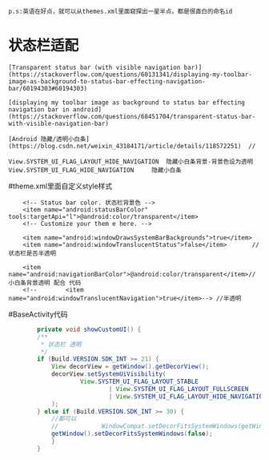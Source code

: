 
    p.s:英语在好点，就可以从themes.xml里面窥探出一星半点。都是很直白的命名id
# 状态栏适配


    [Transparent status bar (with visible navigation bar)](https://stackoverflow.com/questions/60131341/displaying-my-toolbar-image-as-background-to-status-bar-effecting-navigation-bar/60194303#60194303) 

    [displaying my toolbar image as background to status bar effecting navigation bar in android](https://stackoverflow.com/questions/68451704/transparent-status-bar-with-visible-navigation-bar) 

    [Android 隐藏/透明小白条](https://blog.csdn.net/weixin_43184171/article/details/118572251)  // 

    View.SYSTEM_UI_FLAG_LAYOUT_HIDE_NAVIGATION  隐藏小白条背景-背景色设为透明
    View.SYSTEM_UI_FLAG_HIDE_NAVIGATION     隐藏小白条


#theme.xml里面自定义style样式 
    
        <!-- Status bar color. 状态栏背景色 -->
        <item name="android:statusBarColor" tools:targetApi="l">@android:color/transparent</item>
        <!-- Customize your them e here. -->

        <item name="android:windowDrawsSystemBarBackgrounds">true</item>
        <item name="android:windowTranslucentStatus">false</item>       //状态栏是否半透明

        <item name="android:navigationBarColor">@android:color/transparent</item>//小白条背景透明 配合 代码
        <!--        <item name="android:windowTranslucentNavigation">true</item>--> //半透明


#BaseActivity代码

```java
        private void showCustomUI() {
        /**
         * 状态栏 透明
         */
        if (Build.VERSION.SDK_INT >= 21) {
            View decorView = getWindow().getDecorView();
            decorView.setSystemUiVisibility(
                    View.SYSTEM_UI_FLAG_LAYOUT_STABLE
                            | View.SYSTEM_UI_FLAG_LAYOUT_FULLSCREEN
                            | View.SYSTEM_UI_FLAG_LAYOUT_HIDE_NAVIGATION    //小白条
            );
        } else if (Build.VERSION.SDK_INT >= 30) {
            //都可以
            //            WindowCompat.setDecorFitsSystemWindows(getWindow(), false);
            getWindow().setDecorFitsSystemWindows(false);
            }
        }
```
